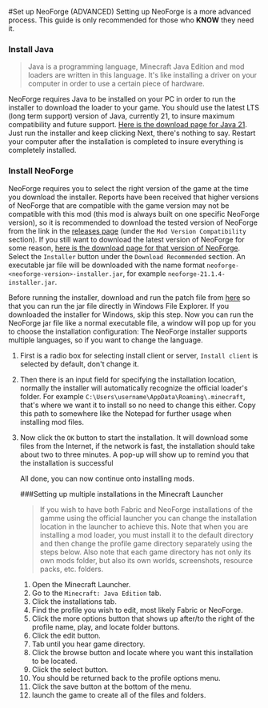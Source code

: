 #Set up NeoForge (ADVANCED)
Setting up NeoForge is a more advanced process. This guide is only recommended for those who **KNOW** they need it.

### Install Java

> Java is a programming language, Minecraft Java Edition and mod loaders are written in this language.
> It's like installing a driver on your computer in order to use a certain piece of hardware.

NeoForge requires Java to be installed on your PC in order to run the installer to download the loader to your game.
You should use the latest LTS (long term support) version of Java, currently 21, to insure maximum compatibility and future support.
[Here is the download page for Java 21](https://adoptium.net/temurin/releases/?os=any&arch=x64&version=21&package=jdk).
Just run the installer and keep clicking Next, there's nothing to say.
Restart your computer after the installation is completed to insure everything is completely installed.


### Install NeoForge

NeoForge requires you to select the right version of the game at the time you download the installer.
Reports have been received that higher versions of NeoForge that are compatible with the game version may not be compatible with this mod (this mod is always built on one specific NeoForge version), so it is recommended to download the tested version of NeoForge from the link in the [releases page](https://github.com/khanshoaib3/minecraft-access/releases/latest) (under the `Mod Version Compatibility` section).
If you still want to download the latest version of NeoForge for some reason, [here is the download page for that version of NeoForge](https://neoforged.net/).
Select the `Installer` button under the `Download Recommended` section.
An executable jar file will be downloaded with the name format `neoforge-<neoforge-version>-installer.jar`, for example `neoforge-21.1.4-installer.jar`.

Before running the installer, download and run the patch file from [here](https://johann.loefflmann.net/en/software/jarfix/index.html) so that you can run the jar file directly in Windows File Explorer. If you downloaded the installer for Windows, skip this step.
Now you can run the NeoForge jar file like a normal executable file, a window will pop up for you to choose the installation configuration:
The NeoForge installer supports multiple languages, so if you want to change the language.
1. First is a radio box for selecting install client or server, `Install client` is selected by default, don't change it.
2. Then there is an input field for specifying the installation location, normally the installer will automatically recognize the official loader's folder.
   For example `C:\Users\username\AppData\Roaming\.minecraft`, that's where we want it to install so no need to change this either.
   Copy this path to somewhere like the Notepad for further usage when installing mod files.
3. Now click the `OK` button to start the installation.
   It will download some files from the Internet, if the network is fast, the installation should take about two to three minutes.
   A pop-up will show up to remind you that the installation is successful
   
   All done, you can now continue onto installing mods.
   
   
   ###Setting up multiple installations in the Minecraft Launcher
   > If you wish to have both Fabric and NeoForge installations of the gamme using the official launcher you can change the installation location in the launcher to achieve this.
   > Note that when you are installing a mod loader, you must install it to the default directory and then change the profile game directory separately using the steps below.
   > Also note that each game directory has not only its own mods folder, but also its own worlds, screenshots, resource packs, etc. folders.
   
   1. Open the Minecraft Launcher.
   2. Go to the `Minecraft: Java Edition` tab.
   3. Click the installations tab.
   4. Find the profile you wish to edit, most likely Fabric <game version> or NeoForge.
   5. Click the more options button that shows up after/to the right of the profile name, play, and locate folder buttons.
   6. Click the edit button.
   7. Tab until you hear game directory.
   8. Click the browse button and locate where you want this installation to be located.
   9. Click the select button.
   10. You should be returned back to the profile options menu.
   11. Click the save button at the bottom of the menu.
   12. launch the game to create all of the files and folders.